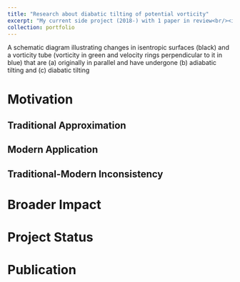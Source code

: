 ```yaml
---
title: "Research about diabatic tilting of potential vorticity"
excerpt: "My current side project (2018-) with 1 paper in review<br/><img src='/images/Research3.png'>"
collection: portfolio
---
```


A schematic diagram illustrating changes in isentropic surfaces (black) and a vorticity tube (vorticity in green and velocity rings perpendicular to it in blue) that are (a) originally in parallel and have undergone (b) adiabatic tilting and (c) diabatic tilting

Motivation
====

Traditional Approximation
----

Modern Application
----

Traditional-Modern Inconsistency
----

Broader Impact
====

Project Status
====

Publication
====

